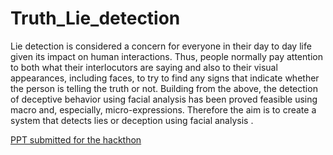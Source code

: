 # Truth_Lie_detection

Lie detection is considered a concern for everyone in their day to day life given its impact on human interactions. Thus, people normally pay attention to both what their interlocutors are saying and also to their visual appearances, including faces, to try to find any signs that indicate whether the person is telling the truth or not. Building from the above, the detection of deceptive behavior using facial analysis has been proved feasible using macro and, especially, micro-expressions. Therefore the aim is to create a system that detects lies or deception using facial analysis .

[PPT submitted for the hackthon](https://www.canva.com/design/DAFexEfewNY/YeYSBE5Iuqf1hc1qLsK74w/edit?utm_content=DAFexEfewNY&utm_campaign=designshare&utm_medium=link2&utm_source=sharebutton)
